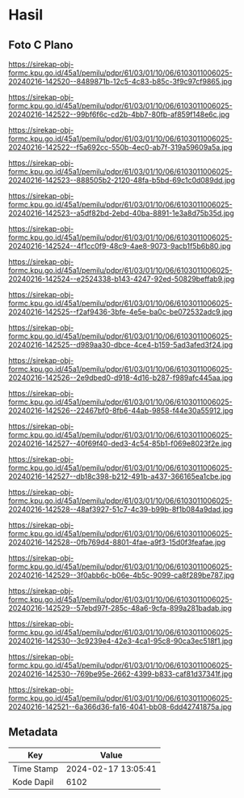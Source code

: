 # Hasil

## Foto C Plano

https://sirekap-obj-formc.kpu.go.id/45a1/pemilu/pdpr/61/03/01/10/06/6103011006025-20240216-142520--8489871b-12c5-4c83-b85c-3f9c97cf9865.jpg

https://sirekap-obj-formc.kpu.go.id/45a1/pemilu/pdpr/61/03/01/10/06/6103011006025-20240216-142522--99bf6f6c-cd2b-4bb7-80fb-af859f148e6c.jpg

https://sirekap-obj-formc.kpu.go.id/45a1/pemilu/pdpr/61/03/01/10/06/6103011006025-20240216-142522--f5a692cc-550b-4ec0-ab7f-319a59609a5a.jpg

https://sirekap-obj-formc.kpu.go.id/45a1/pemilu/pdpr/61/03/01/10/06/6103011006025-20240216-142523--888505b2-2120-48fa-b5bd-69c1c0d089dd.jpg

https://sirekap-obj-formc.kpu.go.id/45a1/pemilu/pdpr/61/03/01/10/06/6103011006025-20240216-142523--a5df82bd-2ebd-40ba-8891-1e3a8d75b35d.jpg

https://sirekap-obj-formc.kpu.go.id/45a1/pemilu/pdpr/61/03/01/10/06/6103011006025-20240216-142524--4f1cc0f9-48c9-4ae8-9073-9acb1f5b6b80.jpg

https://sirekap-obj-formc.kpu.go.id/45a1/pemilu/pdpr/61/03/01/10/06/6103011006025-20240216-142524--e2524338-b143-4247-92ed-50829beffab9.jpg

https://sirekap-obj-formc.kpu.go.id/45a1/pemilu/pdpr/61/03/01/10/06/6103011006025-20240216-142525--f2af9436-3bfe-4e5e-ba0c-be072532adc9.jpg

https://sirekap-obj-formc.kpu.go.id/45a1/pemilu/pdpr/61/03/01/10/06/6103011006025-20240216-142525--d989aa30-dbce-4ce4-b159-5ad3afed3f24.jpg

https://sirekap-obj-formc.kpu.go.id/45a1/pemilu/pdpr/61/03/01/10/06/6103011006025-20240216-142526--2e9dbed0-d918-4d16-b287-f989afc445aa.jpg

https://sirekap-obj-formc.kpu.go.id/45a1/pemilu/pdpr/61/03/01/10/06/6103011006025-20240216-142526--22467bf0-8fb6-44ab-9858-f44e30a55912.jpg

https://sirekap-obj-formc.kpu.go.id/45a1/pemilu/pdpr/61/03/01/10/06/6103011006025-20240216-142527--40f69f40-ded3-4c54-85b1-f069e8023f2e.jpg

https://sirekap-obj-formc.kpu.go.id/45a1/pemilu/pdpr/61/03/01/10/06/6103011006025-20240216-142527--db18c398-b212-491b-a437-366165ea1cbe.jpg

https://sirekap-obj-formc.kpu.go.id/45a1/pemilu/pdpr/61/03/01/10/06/6103011006025-20240216-142528--48af3927-51c7-4c39-b99b-8f1b084a9dad.jpg

https://sirekap-obj-formc.kpu.go.id/45a1/pemilu/pdpr/61/03/01/10/06/6103011006025-20240216-142528--0fb769d4-8801-4fae-a9f3-15d0f3feafae.jpg

https://sirekap-obj-formc.kpu.go.id/45a1/pemilu/pdpr/61/03/01/10/06/6103011006025-20240216-142529--3f0abb6c-b06e-4b5c-9099-ca8f289be787.jpg

https://sirekap-obj-formc.kpu.go.id/45a1/pemilu/pdpr/61/03/01/10/06/6103011006025-20240216-142529--57ebd97f-285c-48a6-9cfa-899a281badab.jpg

https://sirekap-obj-formc.kpu.go.id/45a1/pemilu/pdpr/61/03/01/10/06/6103011006025-20240216-142530--3c9239e4-42e3-4ca1-95c8-90ca3ec518f1.jpg

https://sirekap-obj-formc.kpu.go.id/45a1/pemilu/pdpr/61/03/01/10/06/6103011006025-20240216-142530--769be95e-2662-4399-b833-caf81d37341f.jpg

https://sirekap-obj-formc.kpu.go.id/45a1/pemilu/pdpr/61/03/01/10/06/6103011006025-20240216-142521--6a366d36-fa16-4041-bb08-6dd42741875a.jpg


## Metadata

| Key        | Value               |
| ---------- | ------------------- |
| Time Stamp | 2024-02-17 13:05:41 |
| Kode Dapil | 6102                |



